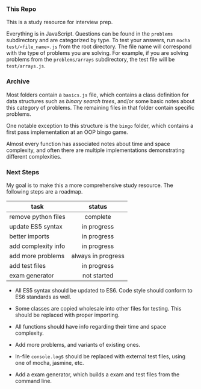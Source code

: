 ### This Repo

This is a study resource for interview prep.

Everything is in JavaScript. Questions can be found in the `problems` subdirectory and are categorized by type. To test your answers, run `mocha test/<file_name>.js` from the root directory. The file name will correspond with the type of problems you are solving. For example, if you are solving problems from the `problems/arrays` subdirectory, the test file will be `test/arrays.js`.

### Archive

Most folders contain a `basics.js` file, which contains a class definition for data structures such as *binary search trees*, and/or some basic notes about this category of problems. The remaining files in that folder contain specific problems.

One notable exception to this structure is the `bingo` folder, which contains a first pass implementation at an OOP bingo game.

Almost every function has associated notes about time and space complexity, and often there are multiple implementations demonstrating different complexities.

### Next Steps

My goal is to make this a more comprehensive study resource. The following steps are a roadmap.


| task               | status      |
| -------------      |:-------------:|
| remove python files  | complete           |
| update ES5 syntax  | in progress           |
| better imports     | in progress           |
| add complexity info  | in progress      |
| add more problems  | always in progress      |
| add test files  | in progress      |
| exam generator  | not started      |

- All ES5 syntax should be updated to ES6. Code style should conform to ES6 standards as well.

- Some classes are copied wholesale into other files for testing. This should be replaced with proper importing.

- All functions should have info regarding their time and space complexity.

- Add more problems, and variants of existing ones.

- In-file `console.log`s should be replaced with external test files, using one of mocha, jasmine, etc.

- Add a exam generator, which builds a exam and test files from the command line.
